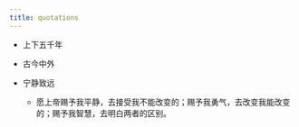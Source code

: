 ```yaml
---
title: quotations
---
```


- 上下五千年

- 古今中外

- 宁静致远
  - 愿上帝赐予我平静，去接受我不能改变的；赐予我勇气，去改变我能改变的；赐予我智慧，去明白两者的区别。